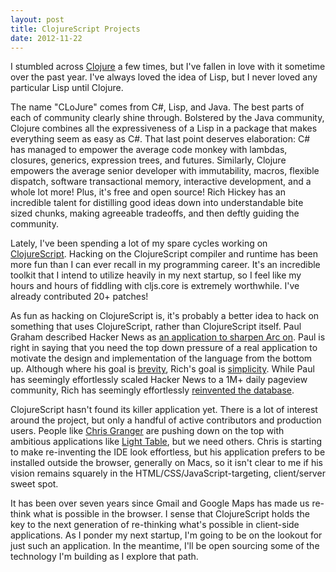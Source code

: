 ```yaml
---
layout: post
title: ClojureScript Projects
date: 2012-11-22
---
```


I stumbled across [Clojure](http://clojure.org/) a few times, but I've fallen
in love with it sometime over the past year. I've always loved the idea of
Lisp, but I never loved any particular Lisp until Clojure.

The name "CLoJure" comes from C#, Lisp, and Java. The best parts of each of
community clearly shine through. Bolstered by the Java community, Clojure
combines all the expressiveness of a Lisp in a package that makes everything
seem as easy as C#. That last point deserves elaboration: C# has managed to
empower the average code monkey with lambdas, closures, generics, expression
trees, and futures. Similarly, Clojure empowers the average senior developer
with immutability, macros, flexible dispatch, software transactional memory,
interactive development, and a whole lot more! Plus, it's free and open source!
Rich Hickey has an incredible talent for distilling good ideas down into
understandable bite sized chunks, making agreeable tradeoffs, and then deftly
guiding the community.

Lately, I've been spending a lot of my spare cycles working on
[ClojureScript](http://github.com/clojure/clojurescript).  Hacking on the
ClojureScript compiler and runtime has been more fun than I can ever recall in
my programming career. It's an incredible toolkit that I intend to utilize
heavily in my next startup, so I feel like my hours and hours of fiddling with
cljs.core is extremely worthwhile. I've already contributed 20+
patches!

As fun as hacking on ClojureScript is, it's probably a better idea to hack on
something that uses ClojureScript, rather than ClojureScript itself. Paul
Graham described Hacker News as [an application to sharpen Arc
on](http://www.paulgraham.com/hackernews.html). Paul is right in saying that
you need the top down pressure of a real application to motivate the design and
implementation of the language from the bottom up. Although where his goal is
[brevity](http://paulgraham.com/arcchallenge.html), Rich's goal is
[simplicity](http://www.infoq.com/presentations/Simple-Made-Easy). While Paul
has seemingly effortlessly scaled Hacker News to a 1M+ daily pageview
community, Rich has seemingly effortlessly
[reinvented the database](http://www.datomic.com/).

ClojureScript hasn't found its killer application yet. There is a lot of
interest around the project, but only a handful of active contributors and
production users. People like [Chris Granger](http://www.chris-granger.com/)
are pushing down on the top with ambitious applications like [Light
Table](http://www.lighttable.com/), but we need others. Chris is starting to
make re-inventing the IDE look effortless, but his application prefers to be
installed outside the browser, generally on Macs, so it isn't clear to me if
his vision remains squarely in the HTML/CSS/JavaScript-targeting, client/server
sweet spot.

It has been over seven years since Gmail and Google Maps has made us re-think
what is possible in the browser. I sense that ClojureScript holds the key to
the next generation of re-thinking what's possible in client-side applications.
As I ponder my next startup, I'm going to be on the lookout for just such an
application. In the meantime, I'll be open sourcing some of the technology I'm
building as I explore that path.
